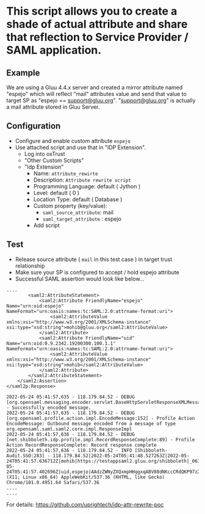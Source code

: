 # This script allows you to create a shade of actual attribute and share that reflection to Service Provider / SAML application.  

## Example

We are using a Gluu 4.4.x server and created a mirror attribute named "espejo" which will reflect "mail" attributes value and send that value to target SP as "espejo == support@gluu.org". "support@gluu.org" is actually a mail attribute stored in Gluu Server. 

## Configuration
 - Configure and enable custom attribute `espejo`
 - Use attached script and use that in "IDP Extension". 
   - Log into oxTrust
   - "Other Custom Scripts"
   - "Idp Extension"
      - Name: `attribute_rewirte`
      - Description: `Attribute rewrite script`
      - Programming Language: default ( Jython )
      - Level: default ( 0 )
      - Location Type: default ( Database )
      - Custom property (key/value): 
        - `saml_source_attribute`: mail
        - `saml_target_attribute` : espejo
      - Add script
 
## Test

 - Release source attribute ( `mail` in this test case ) in target trust relationship
 - Make sure your SP is configured to accept / hold espejo attribute
 - Successful SAML assertion would look like below...

```
....
        <saml2:AttributeStatement>
            <saml2:Attribute FriendlyName="espejo" Name="urn:oid:espejo" NameFormat="urn:oasis:names:tc:SAML:2.0:attrname-format:uri">
                <saml2:AttributeValue xmlns:xsi="http://www.w3.org/2001/XMLSchema-instance" xsi:type="xsd:string">mohib@gluu.org</saml2:AttributeValue>
            </saml2:Attribute>
            <saml2:Attribute FriendlyName="uid" Name="urn:oid:0.9.2342.19200300.100.1.1" NameFormat="urn:oasis:names:tc:SAML:2.0:attrname-format:uri">
                <saml2:AttributeValue xmlns:xsi="http://www.w3.org/2001/XMLSchema-instance" xsi:type="xsd:string">mohib</saml2:AttributeValue>
            </saml2:Attribute>
        </saml2:AttributeStatement>
    </saml2:Assertion>
</saml2p:Response>

2022-05-24 05:41:57,635 - 118.179.84.52 - DEBUG [org.opensaml.messaging.encoder.servlet.BaseHttpServletResponseXMLMessageEncoder:54] - Successfully encoded message.
2022-05-24 05:41:57,635 - 118.179.84.52 - DEBUG [org.opensaml.profile.action.impl.EncodeMessage:152] - Profile Action EncodeMessage: Outbound message encoded from a message of type org.opensaml.saml.saml2.core.impl.ResponseImpl
2022-05-24 05:41:57,636 - 118.179.84.52 - DEBUG [net.shibboleth.idp.profile.impl.RecordResponseComplete:89] - Profile Action RecordResponseComplete: Record response complete
2022-05-24 05:41:57,636 - 118.179.84.52 - INFO [Shibboleth-Audit.SSO:283] - 118.179.84.52|2022-05-24T05:41:48.527263Z|2022-05-24T05:41:57.636712Z|mohib|https://testappsaml2.gluu.org/shibboleth|_0635ef03b55ec37d4ecec0a295f13ca8|password|2022-05-24T05:41:57.402696Z|uid,espejo|AAdzZWNyZXQxmpHHqgxqABV08dNKccCRdQKP97z2xbmbHlBAq2yCOo/SK4hMGBIJ5RlhVZyC2TXD5eB6woCLNEOakJnsmCINZh/RxpyLQxpWNueTQGcTApsVXM1dF40kJzp0W0OkGg5CP+Txz1zyTwP6kYg=|transient|false|false||Redirect|POST||Success||c8a9e5feff6ef6f445a84b7eeb0dd13a5a273d3c97293eaf2dec5816e00a8f60|Mozilla/5.0 (X11; Linux x86_64) AppleWebKit/537.36 (KHTML, like Gecko) Chrome/101.0.4951.64 Safari/537.36
....
....
```

For details: https://github.com/uprightech/idp-attr-rewrite-poc
